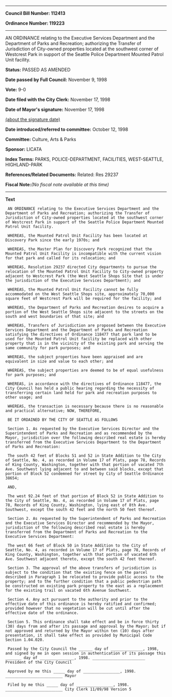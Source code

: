 

********

**Council Bill Number: 112413**
   
**Ordinance Number: 119223**
********

 AN ORDINANCE relating to the Executive Services Department and the Department of Parks and Recreation; authorizing the Transfer of Jurisdiction of City-owned properties located at the southwest corner of Westcrest Park in support of the Seattle Police Department Mounted Patrol Unit facility.

**Status:** PASSED AS AMENDED
   
**Date passed by Full Council:** November 9, 1998
   
**Vote:** 9-0
   
**Date filed with the City Clerk:** November 17, 1998
   
**Date of Mayor's signature:** November 17, 1998
   
[(about the signature date)](/~public/approvaldate.htm)
   
   
   
**Date introduced/referred to committee:** October 12, 1998
   
**Committee:** Culture, Arts & Parks
   
**Sponsor:** LICATA
   
   
**Index Terms:** PARKS, POLICE-DEPARTMENT, FACILITIES, WEST-SEATTLE, HIGHLAND-PARK

**References/Related Documents:** Related: Res 29237

**Fiscal Note:**_(No fiscal note available at this time)_

********

**Text**
   
```
 AN ORDINANCE relating to the Executive Services Department and the Department of Parks and Recreation; authorizing the Transfer of Jurisdiction of City-owned properties located at the southwest corner of Westcrest Park in support of the Seattle Police Department Mounted Patrol Unit facility.

 WHEREAS, the Mounted Patrol Unit Facility has been located at Discovery Park since the early 1970s; and

 WHEREAS, the Master Plan for Discovery Park recognized that the Mounted Patrol Unit Facility is incompatible with the current vision for that park and called for its relocation; and

 WHEREAS, Resolution 29237 directed City departments to pursue the relocation of the Mounted Patrol Unit Facility to City-owned property adjacent to Westcrest Park (the West Seattle Shops Site that is under the jurisdiction of the Executive Services Department); and

 WHEREAS, the Mounted Patrol Unit Facility cannot be fully accommodated on the West Seattle Shops site, approximately 70,000 square feet of Westcrest Park will be required for the facility; and

 WHEREAS, the Department of Parks and Recreation desires to acquire a portion of the West Seattle Shops site adjacent to the streets on the south and west boundaries of that site; and

 WHEREAS, Transfers of Jurisdiction are proposed between the Executive Services Department and the Department of Parks and Recreation satisfying the directives of Ordinance 118477 that park land to be used for the Mounted Patrol Unit facility be replaced with other property that is in the vicinity of the existing park and serving the same community for park purposes; and

 WHEREAS, the subject properties have been appraised and are equivalent in size and value to each other; and

 WHEREAS, the subject properties are deemed to be of equal usefulness for park purposes; and

 WHEREAS, in accordance with the directives of Ordinance 118477, the City Council has held a public hearing regarding the necessity of transferring certain land held for park and recreation purposes to other usage; and

 WHEREAS, the transaction is necessary because there is no reasonable and practical alternative; NOW, THEREFORE,

 BE IT ORDAINED BY THE CITY OF SEATTLE AS FOLLOWS

 Section 1. As requested by the Executive Services Director and the Superintendent of Parks and Recreation and as recommended by the Mayor, jurisdiction over the following described real estate is hereby transferred from the Executive Services Department to the Department of Parks and Recreation:

 The south 42 feet of Blocks 51 and 52 in State Addition to the City of Seattle, No. 4, as recorded in Volume 17 of Plats, page 78, Records of King County, Washington, together with that portion of vacated 7th Ave. Southwest lying adjacent to and between said blocks, except that portion of Block 52 condemned for street by City of Seattle Ordinance 38654;

 AND,

 The west 92.24 feet of that portion of Block 52 in State Addition to the City of Seattle, No. 4, as recorded in Volume 17 of Plats, page 78, Records of King County, Washington, lying east of 8th Ave. Southwest, except the south 42 feet and the north 50 feet thereof.

 Section 2. As requested by the Superintendent of Parks and Recreation and the Executive Services Director and recommended by the Mayor, jurisdiction of the following described real estate is hereby transferred from the Department of Parks and Recreation to the Executive Services Department:

 The west 66 feet of Block 50 in State Addition to the City of Seattle, No. 4, as recorded in Volume 17 of Plats, page 78, Records of King County, Washington, together with that portion of vacated 6th Ave. Southwest adjacent thereto, except the south 42 feet thereof.

 Section 3. The approval of the above transfers of jurisdiction is subject to the condition that the existing fence on the parcel described in Paragraph 1 be relocated to provide public access to the property; and to the further condition that a public pedestrian path be constructed on existing park property to the east as a replacement for the existing trail on vacated 6th Avenue Southwest.

 Section 4. Any act pursuant to the authority and prior to the effective date of this ordinance is hereby ratified and confirmed; provided however that no vegetation will be cut until after the effective date of the ordinance.

 Section 5. This ordinance shall take effect and be in force thirty (30) days from and after its passage and approval by the Mayor; but if not approved and returned by the Mayor within ten (10) days after presentation, it shall take effect as provided by Municipal Code Section 1.04.020.

 Passed by the City Council the ______ day of ______________, 1998, and signed by me in open session in authentication of its passage this _______ day of _______________, 1998. _______________________ President of the City Council

 Approved by me this _____ day of ________________, 1998. _________________________ Mayor

 Filed by me this _____ day of ________________, 1998. _________________________ City Clerk 11/09/98 Version 5

```
